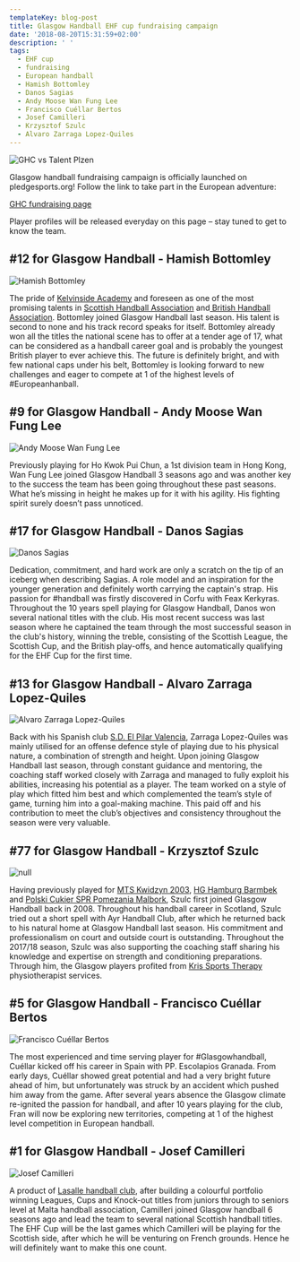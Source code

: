```yaml
---
templateKey: blog-post
title: Glasgow Handball EHF cup fundraising campaign
date: '2018-08-20T15:31:59+02:00'
description: ' '
tags:
  - EHF cup
  - fundraising
  - European handball
  - Hamish Bottomley
  - Danos Sagias
  - Andy Moose Wan Fung Lee
  - Francisco Cuéllar Bertos
  - Josef Camilleri
  - Krzysztof Szulc
  - Alvaro Zarraga Lopez-Quiles
---
```

![GHC vs Talent Plzen](/img/ghc_plzen_sized.png)

Glasgow handball fundraising campaign is officially launched on pledgesports.org! Follow the link to take part in the European adventure:

[GHC fundraising page](https://www.pledgesports.org/projects/glasgow-handball-club-european-campaign-201819-3/)

Player profiles will be released everyday on this page – stay tuned to get to know the team.

## \#12 for Glasgow Handball - Hamish Bottomley

![Hamish Bottomley](/img/hamish_profile.jpg)

The pride of [Kelvinside Academy](https://www.facebook.com/Kelvinside1878/) and foreseen as one of the most promising talents in [Scottish Handball Association](https://www.facebook.com/scottishhandballassociationofficial/) and[ British Handball Association](https://www.facebook.com/britishhandball/). Bottomley joined Glasgow Handball last season. His talent is second to none and his track record speaks for itself. Bottomley already won all the titles the national scene has to offer at a tender age of 17, what can be considered as a handball career goal and is probably the youngest British player to ever achieve this. The future is definitely bright, and with few national caps under his belt, Bottomley is looking forward to new challenges and eager to compete at 1 of the highest levels of #Europeanhanball.

## \#9 for Glasgow Handball - Andy Moose Wan Fung Lee

![Andy Moose Wan Fung Lee](/img/andy_lee_profile.png)

Previously playing for Ho Kwok Pui Chun, a 1st division team in Hong Kong, Wan Fung Lee joined Glasgow Handball 3 seasons ago and was another key to the success the team has been going throughout these past seasons. What he’s missing in height he makes up for it with his agility. His fighting spirit surely doesn’t pass unnoticed.

## \#17 for Glasgow Handball - Danos Sagias

![Danos Sagias](/img/danos_profile.jpg)

Dedication, commitment, and hard work are only a scratch on the tip of an iceberg when describing Sagias. A role model and an inspiration for the younger generation and definitely worth carrying the captain's strap. His passion for #handball was firstly discovered in Corfu with Feax Kerkyras. Throughout the 10 years spell playing for Glasgow Handball, Danos won several national titles with the club. His most recent success was last season where he captained the team through the most successful season in the club's history, winning the treble, consisting of the Scottish League, the Scottish Cup, and the British play-offs, and hence automatically qualifying for the EHF Cup for the first time.

## \#13 for Glasgow Handball - Alvaro Zarraga Lopez-Quiles

![Alvaro Zarraga Lopez-Quiles](/img/alvaro_profile.jpg)

Back with his Spanish club [S.D. El Pilar Valencia](https://www.facebook.com/sdelpilarvalencia/), Zarraga Lopez-Quiles was mainly utilised for an offense defence style of playing due to his physical nature, a combination of strength and height. Upon joining Glasgow Handball last season, through constant guidance and mentoring, the coaching staff worked closely with Zarraga and managed to fully exploit his abilities, increasing his potential as a player. The team worked on a style of play which fitted him best and which complemented the team’s style of game, turning him into a goal-making machine. This paid off and his contribution to meet the club’s objectives and consistency throughout the season were very valuable.



## \#77 for Glasgow Handball - Krzysztof Szulc

![null](/img/kris_profile.jpg)

Having previously played for [MTS Kwidzyn 2003](https://www.facebook.com/mtskwidzyn03/), [HG Hamburg Barmbek](https://www.facebook.com/HG.Hamburg.Barmbek/) and [Polski Cukier SPR Pomezania Malbork](https://www.facebook.com/PolskiCukierSprPomezaniaMalbork/), Szulc first joined Glasgow Handball back in 2008. Throughout his handball career in Scotland, Szulc tried out a short spell with Ayr Handball Club, after which he returned back to his natural home at Glasgow Handball last season. His commitment and professionalism on court and outside court is outstanding. Throughout the 2017/18 season, Szulc was also supporting the coaching staff sharing his knowledge and expertise on strength and conditioning preparations. Through him, the Glasgow players profited from [Kris Sports Therapy](https://www.facebook.com/krissportstherapy/) physiotherapist services.

## \#5 for Glasgow Handball - Francisco Cuéllar Bertos

![Francisco Cuéllar Bertos](/img/fran_profile.jpg)

The most experienced and time serving player for #Glasgowhandball, Cuéllar kicked off his career in Spain with PP. Escolapios Granada. From early days, Cuéllar showed great potential and had a very bright future ahead of him, but unfortunately was struck by an accident which pushed him away from the game. After several years absence the Glasgow climate re-ignited the passion for handball, and after 10 years playing for the club, Fran will now be exploring new territories, competing at 1 of the highest level competition in European handball.

## \#1 for Glasgow Handball - Josef Camilleri

![Josef Camilleri](/img/jo_profile.png)

A product of [Lasalle handball club](https://www.facebook.com/LaSalleHc/), after building a colourful portfolio winning Leagues, Cups and Knock-out titles from juniors through to seniors level at Malta handball association, Camilleri joined Glasgow handball 6 seasons ago and lead the team to several national Scottish handball titles. The EHF Cup will be the last games which Camilleri will be playing for the Scottish side, after which he will be venturing on French grounds. Hence he will definitely want to make this one count.
